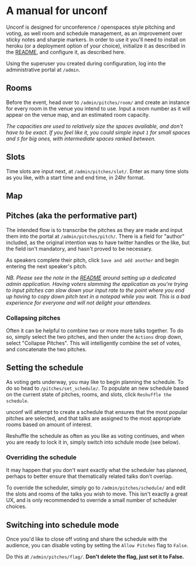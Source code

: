 # A manual for unconf

Unconf is designed for unconference / openspaces style pitching and voting, as
well room and schedule management, as an improvement over sticky notes and
sharpie markers. In order to use it you'll need to install on heroku (or a
deployment option of your choice), initialize it as described in the
[README](README.md), and configure it, as described here.

Using the superuser you created during configuration, log into the
administrative portal at `/admin`.

## Rooms
Before the event, head over to `/admin/pitches/room/` and create an instance
for every room in the venue you intend to use. Input a room number as it will
appear on the venue map, and an estimated room capacity.

_The capacities are used to relatively size the spaces available, and don't have
to be exact. If you feel like it, you could simple input `1` for small spaces
and `5` for big ones, with intermediate spaces ranked between._

## Slots
Time slots are input next, at `/admin/pitches/slot/`. Enter as many time slots
as you like, with a start time and end time, in 24hr format.

## Map
<documentation pending once this is implemented>

## Pitches (aka the performative part)
The intended flow is to transcribe the pitches as they are made and input them
into the portal at `/admin/pitches/pitch/`. There is a field for "author"
included, as the original intention was to have twitter handles or the like,
but the field isn't mandatory, and hasn't proved to be necessary.

As speakers complete their pitch, click `Save and add another` and begin
entering the next speaker's pitch.

_NB. Please see the note in the [README](README.md) around setting up a
dedicated admin application. Having voters slamming the application as you're
trying to input pitches can slow down your input rate to the point where you
end up having to copy down pitch text in a notepad while you wait. This is a
bad experience for everyone and will not delight your attendees._

### Collapsing pitches
Often it can be helpful to combine two or more more talks together. To do so,
simply select the two pitches, and then under the `Actions` drop down, select
"Collapse Pitches". This will intelligently combine the set of votes, and
concatenate the two pitches.

<documentation pending on customizing the concatenation string>

## Setting the schedule
As voting gets underway, you may like to begin planning the schedule. To do so
head to `/pitches/set_schedule/`. To populate an new schedule based on the
current state of pitches, rooms, and slots, click `Reshuffle the schedule`.

unconf will attempt to create a schedule that ensures that the most popular
pitches are selected, and that talks are assigned to the most appropriate rooms
based on amount of interest.

Reshuffle the schedule as often as you like as voting continues, and when you
are ready to lock it in, simply switch into schdule mode (see below).

### Overriding the schedule
It may happen that you don't want exactly what the scheduler has planned,
perhaps to better ensure that thematically related talks don't overlap.

To override the scheduler, simply go to `/admin/pitches/schedule/` and edit the
slots and rooms of the talks you wish to move. This isn't exactly a great UX,
and is only recommended to override a small number of scheduler choices.

## Switching into schedule mode
Once you'd like to close off voting and share the schedule with the audience,
you can disable voting by setting the `Allow Pitches` flag to `False`.

Do this at `/admin/pitches/flag/`. __Don't delete the flag, just set it to
False.__
